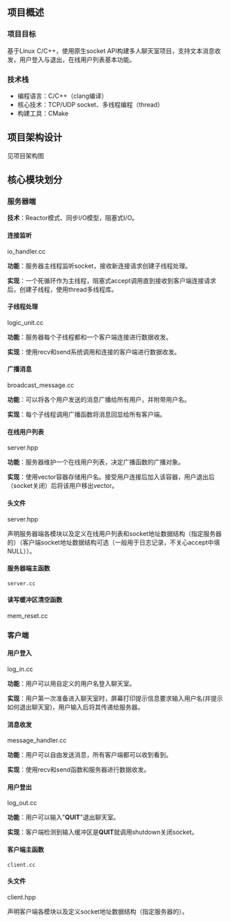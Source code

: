 ## 项目概述

### 项目目标

基于Linux C/C++，使用原生socket API构建多人聊天室项目，支持文本消息收发，用户登入与退出，在线用户列表基本功能。

### 技术栈

- 编程语言：C/C++（clang编译）
- 核心技术：TCP/UDP socket、多线程编程（thread）
- 构建工具：CMake

## 项目架构设计

见项目架构图

## 核心模块划分

### 服务器端

**技术**：Reactor模式、同步I/O模型，阻塞式I/O。

#### 连接监听

io_handler.cc

**功能**：服务器主线程监听socket，接收新连接请求创建子线程处理。

**实现**：一个死循环作为主线程，阻塞式accept调用直到接收到客户端连接请求后，创建子线程，使用thread多线程库。

#### 子线程处理

logic_unit.cc

**功能**：服务器每个子线程都和一个客户端连接进行数据收发。

**实现**：使用recv和send系统调用和连接的客户端进行数据收发。

#### 广播消息

broadcast_message.cc

**功能**：可以将各个用户发送的消息广播给所有用户，并附带用户名。

**实现**：每个子线程调用广播函数将消息回显给所有客户端。

#### 在线用户列表

server.hpp

**功能**：服务器维护一个在线用户列表，决定广播函数的广播对象。

**实现**：使用vector容器存储用户名。接受用户连接后加入该容器，用户退出后（socket关闭）后将该用户移出vector。

#### 头文件

server.hpp

声明服务器端各模块以及定义在线用户列表和socket地址数据结构（指定服务器的）（客户端socket地址数据结构可选（一般用于日志记录，不关心accept中填NULL））。

#### 服务器端主函数
```
server.cc
```

#### 读写缓冲区清空函数

mem_reset.cc

### 客户端

#### 用户登入

log_in.cc

**功能**：用户可以用自定义的用户名登入聊天室。

**实现**：用户第一次准备进入聊天室时，屏幕打印提示信息要求输入用户名(并提示如何退出聊天室)，用户输入后将其传递给服务器。

#### 消息收发

message_handler.cc

**功能**：用户可以自由发送消息，所有客户端都可以收到看到。

**实现**：使用recv和send函数和服务器进行数据收发。

#### 用户登出

log_out.cc

**功能**：用户可以输入"**QUIT**"退出聊天室。

**实现**：客户端检测到输入缓冲区是**QUIT**就调用shutdown关闭socket。

#### 客户端主函数
```
client.cc
```
#### 头文件

client.hpp

声明客户端各模块以及定义socket地址数据结构（指定服务器的）。